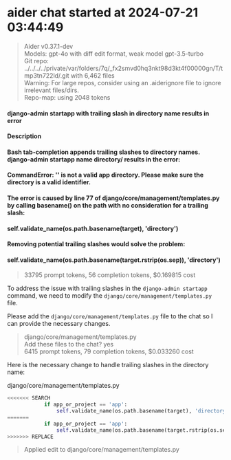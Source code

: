 
# aider chat started at 2024-07-21 03:44:49

> Aider v0.37.1-dev  
> Models: gpt-4o with diff edit format, weak model gpt-3.5-turbo  
> Git repo: ../../../../private/var/folders/7q/_fx2smvd0hq3nkt98d3kt4f00000gn/T/tmp3tn722ld/.git with 6,462 files  
> Warning: For large repos, consider using an .aiderignore file to ignore irrelevant files/dirs.  
> Repo-map: using 2048 tokens  

#### django-admin startapp with trailing slash in directory name results in error  
#### Description  
#### 	  
#### Bash tab-completion appends trailing slashes to directory names. django-admin startapp name directory/ results in the error:  
#### CommandError: '' is not a valid app directory. Please make sure the directory is a valid identifier.  
#### The error is caused by ​line 77 of django/core/management/templates.py by calling basename() on the path with no consideration for a trailing slash:  
#### self.validate_name(os.path.basename(target), 'directory')  
#### Removing potential trailing slashes would solve the problem:  
#### self.validate_name(os.path.basename(target.rstrip(os.sep)), 'directory')  
> 33795 prompt tokens, 56 completion tokens, $0.169815 cost  

To address the issue with trailing slashes in the `django-admin startapp` command, we need to modify the `django/core/management/templates.py` file.

Please add the `django/core/management/templates.py` file to the chat so I can provide the necessary changes.

> django/core/management/templates.py  
> Add these files to the chat? yes  
> 6415 prompt tokens, 79 completion tokens, $0.033260 cost  

Here is the necessary change to handle trailing slashes in the directory name:

django/core/management/templates.py
```python
<<<<<<< SEARCH
            if app_or_project == 'app':
                self.validate_name(os.path.basename(target), 'directory')
=======
            if app_or_project == 'app':
                self.validate_name(os.path.basename(target.rstrip(os.sep)), 'directory')
>>>>>>> REPLACE
```

> Applied edit to django/core/management/templates.py  
